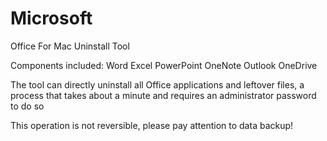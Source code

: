 # Microsoft

Office For Mac Uninstall Tool


Components included:
                  Word
                  Excel
                  PowerPoint
                  OneNote
                  Outlook
                  OneDrive


The tool can directly uninstall all Office applications and leftover files, a process that takes about a minute and requires an administrator password to do so


This operation is not reversible, please pay attention to data backup!


